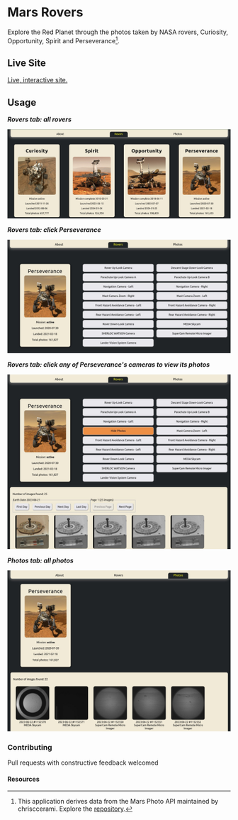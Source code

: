 # Mars Rovers

Explore the Red Planet through the photos taken by NASA rovers, Curiosity, Opportunity, Spirit and Perseverance[^1].

## Live Site
[Live, interactive site.](http://bclug.ca:3005)

## Usage

***Rovers tab: all rovers***

![Screenshot of all rovers: select one for accessing photos.](/screenshots/mars-rovers-1470x587.jpg)

***Rovers tab: click Perseverance***

![Screenshot of Perseverance rover's profile.](/screenshots/Perseverance-new-1333x678.jpg)

***Rovers tab: click any of Perseverance's cameras to view its photos***

![Screenshot of Perseverance's camera and its photos.](/screenshots/Perseverance-new-camera-photos-1333x1042.jpg)

***Photos tab: all photos***

![Screenshot of all photos at the Photos tab.](/screenshots/mars-photos-latest-perseverance-1333x960.jpg)

### Contributing

Pull requests with constructive feedback welcomed



#### Resources

[^1]:This application derives data from the Mars Photo API maintained by chrisccerami.
Explore the [repository](https://github.com/chrisccerami/mars-photo-api).

